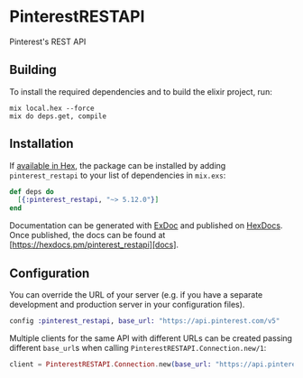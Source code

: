 # PinterestRESTAPI

Pinterest&#39;s REST API

## Building

To install the required dependencies and to build the elixir project, run:

```console
mix local.hex --force
mix do deps.get, compile
```

## Installation

If [available in Hex][], the package can be installed by adding `pinterest_restapi` to
your list of dependencies in `mix.exs`:

```elixir
def deps do
  [{:pinterest_restapi, "~> 5.12.0"}]
end
```

Documentation can be generated with [ExDoc][] and published on [HexDocs][]. Once published, the docs can be found at
[https://hexdocs.pm/pinterest_restapi][docs].

## Configuration

You can override the URL of your server (e.g. if you have a separate development and production server in your
configuration files).

```elixir
config :pinterest_restapi, base_url: "https://api.pinterest.com/v5"
```

Multiple clients for the same API with different URLs can be created passing different `base_url`s when calling
`PinterestRESTAPI.Connection.new/1`:

```elixir
client = PinterestRESTAPI.Connection.new(base_url: "https://api.pinterest.com/v5")
```

[exdoc]: https://github.com/elixir-lang/ex_doc
[hexdocs]: https://hexdocs.pm
[available in hex]: https://hex.pm/docs/publish
[docs]: https://hexdocs.pm/pinterest_restapi
